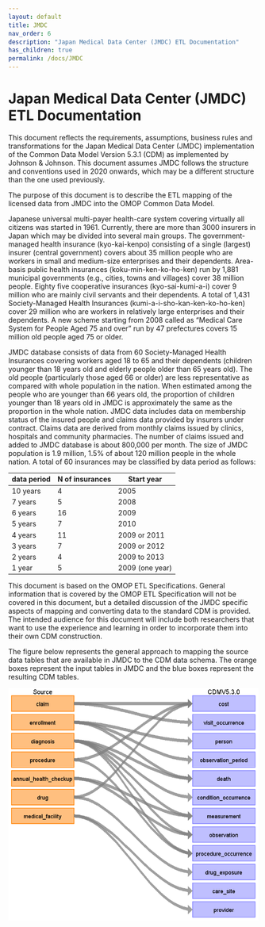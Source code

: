 ```yaml
---
layout: default
title: JMDC
nav_order: 6
description: "Japan Medical Data Center (JMDC) ETL Documentation"
has_children: true
permalink: /docs/JMDC
---
```


# Japan Medical Data Center (JMDC) ETL Documentation

This document reflects the requirements, assumptions, business rules and transformations for the Japan Medical Data Center (JMDC) implementation of the Common Data Model Version 5.3.1 (CDM) as implemented by Johnson & Johnson. This document assumes JMDC follows the structure and conventions used in 2020 onwards, which may be a different structure than the one used previously.

The purpose of this document is to describe the ETL mapping of the licensed data from JMDC into the OMOP Common Data Model. 

Japanese universal multi-payer health-care system covering virtually all citizens was started in 1961.  Currently, there are more than 3000 insurers in Japan which may be divided into several main groups.  The government‐managed health insurance (kyo-kai-kenpo) consisting of a single (largest) insurer (central government) covers about 35 million people who are workers in small and medium-size enterprises and their dependents.   Area-basis public health insurances (koku-min-ken-ko-ho-ken) run by 1,881 municipal governments (e.g., cities, towns and villages) cover 38 million people.  Eighty five cooperative insurances (kyo-sai-kumi-a-i) cover 9 million who are mainly civil servants and their dependents.  A total of 1,431 Society-Managed Health Insurances (kumi-a-i-sho-kan-ken-ko-ho-ken) cover 29 million who are workers in relatively large enterprises and their dependents.  A new scheme starting from 2008 called as “Medical Care System for People Aged 75 and over” run by 47 prefectures covers 15 million old people aged 75 or older.

JMDC database consists of data from 60 Society-Managed Health Insurances covering workers aged 18 to 65 and their dependents (children younger than 18 years old and elderly people older than 65 years old).  The old people (particularly those aged 66 or older) are less representative as compared with whole population in the nation.  When estimated among the people who are younger than 66 years old, the proportion of children younger than 18 years old in JMDC is approximately the same as the proportion in the whole nation.  JMDC data includes data on membership status of the insured people and claims data provided by insurers under contract.  Claims data are derived from monthly claims issued by clinics, hospitals and community pharmacies.  The number of claims issued and added to JMDC database is about 800,000 per month.  The size of JMDC population is 1.9 million, 1.5% of about 120 million people in the whole nation.  A total of 60 insurances may be classified by data period as follows:

|data period|      N of insurances|       Start year|
|---|---|---|
|10 years| 	4	|2005|
|7 years|	5	|2008|
|6 years|	16	|2009|
|5 years|	7	|2010|
|4 years|	11	|2009 or 2011|
|3 years|	7	|2009 or 2012|
|2 years|	4	|2009 to 2013|
|1 year	|5	|2009 (one year)|

This document is based on the OMOP ETL Specifications. General information that is covered by the OMOP ETL Specification will not be covered in this document, but a detailed discussion of the JMDC specific aspects of mapping and converting data to the standard CDM is provided. The intended audience for this document will include both researchers that want to use the experience and learning in order to incorporate them into their own CDM construction.

The figure below represents the general approach to mapping the source data tables that are available in JMDC to the CDM data schema.  The orange boxes represent the input tables in JMDC and the blue boxes represent the resulting CDM tables.

![](images/image1.png) 